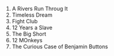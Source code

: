 1. A Rivers Run Throug It
2. Timeless Dream
3. Fight Club
4. 12 Years a Slave
5. The Big Short
6. 12 MOnkeys
7. The Curious Case of Benjamin Buttons
